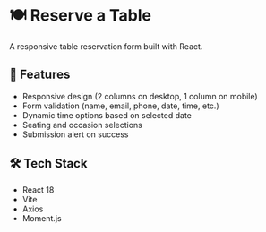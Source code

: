 # 🍽️ Reserve a Table
A responsive table reservation form built with React.

## 🚀 Features
- Responsive design (2 columns on desktop, 1 column on mobile)
- Form validation (name, email, phone, date, time, etc.)
- Dynamic time options based on selected date
- Seating and occasion selections
- Submission alert on success

## 🛠 Tech Stack
- React 18
- Vite
- Axios
- Moment.js
